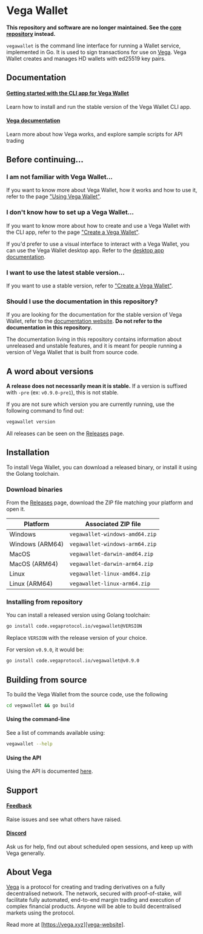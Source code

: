# Vega Wallet

**This repository and software are no longer maintained. See the [core repository](https://github.com/vegaprotocol/vega/releases) instead.**

`vegawallet` is the command line interface for running a Wallet service, implemented in Go. It is used to sign transactions for use on [Vega](#about-vega). Vega Wallet creates and manages HD wallets with ed25519 key pairs.

## Documentation

#### [Getting started with the CLI app for Vega Wallet][vega-documentation-website-create-wallet]
Learn how to install and run the stable version of the Vega Wallet CLI app.

#### [Vega documentation][vega-documentation-website]
Learn more about how Vega works, and explore sample scripts for API trading

## Before continuing...

### I am not familiar with Vega Wallet...

If you want to know more about Vega Wallet, how it works and how to use it, refer to the page ["Using Vega Wallet"][vega-wallet-documentation-website].

### I don't know how to set up a Vega Wallet...

If you want to know more about how to create and use a Vega Wallet with the CLI app, refer to the page ["Create a Vega Wallet"][vega-documentation-website-create-wallet].

If you'd prefer to use a visual interface to interact with a Vega Wallet, you can use the Vega Wallet desktop app. Refer to the [desktop app documentation][vega-wallet-desktop-getting-started].  

### I want to use the latest stable version...

If you want to use a stable version, refer to ["Create a Vega Wallet"][vega-documentation-website-create-wallet].

### Should I use the documentation in this repository?

If you are looking for the documentation for the stable version of Vega Wallet, refer to the [documentation website][vega-wallet-documentation-website]. **Do not refer to the documentation in this repository.**

The documentation living in this repository contains information about unreleased and unstable features, and it is meant for people running a version of Vega Wallet that is built from source code.

## A word about versions

**A release does not necessarily mean it is stable.** If a version is suffixed with `-pre` (ex: `v0.9.0-pre1`), this is not stable.

If you are not sure which version you are currently running, use the following command to find out:

```sh
vegawallet version
```

All releases can be seen on the [Releases][github-releases] page.

## Installation

To install Vega Wallet, you can download a released binary, or install it using the Golang toolchain.

### Download binaries

From the [Releases][github-releases] page, download the ZIP file matching your platform and open it.

|  Platform       | Associated ZIP file            |
|-----------------|--------------------------------|
| Windows         | `vegawallet-windows-amd64.zip` |
| Windows (ARM64) | `vegawallet-windows-arm64.zip` |
| MacOS           | `vegawallet-darwin-amd64.zip`  |
| MacOS (ARM64)   | `vegawallet-darwin-arm64.zip`  |
| Linux           | `vegawallet-linux-amd64.zip`   |
| Linux (ARM64)   | `vegawallet-linux-arm64.zip`   |


### Installing from repository

You can install a released version using Golang toolchain:

```sh
go install code.vegaprotocol.io/vegawallet@VERSION
```

Replace `VERSION` with the release version of your choice.

For version `v0.9.0`, it would be:

```sh
go install code.vegaprotocol.io/vegawallet@v0.9.0
```

## Building from source

To build the Vega Wallet from the source code, use the following 

```sh
cd vegawallet && go build
```

#### Using the command-line

See a list of commands available using:

```sh
vegawallet --help
```

#### Using the API

Using the API is documented [here](service/README.md).

## Support

#### [Feedback][feedback]
Raise issues and see what others have raised.

#### [Discord][discord]
Ask us for help, find out about scheduled open sessions, and keep up with Vega
generally.

## About Vega

[Vega][vega-website] is a protocol for creating and trading derivatives on a fully decentralised network. The network, secured with proof-of-stake, will facilitate fully automated, end-to-end margin trading and execution of complex financial products. Anyone will be able to build decentralised markets using the protocol.

Read more at [https://vega.xyz][vega-website].

[vega-website]: https://vega.xyz
[vega-documentation-website]: https://docs.vega.xyz
[vega-documentation-website-create-wallet]: https://docs.vega.xyz/docs/mainnet/tools/vega-wallet/desktop-app/latest/getting-started
[vega-wallet-documentation-website]: https://docs.vega.xyz/docs/mainnet/tools/vega-wallet/
[vega-wallet-desktop-getting-started]: https://docs.vega.xyz/docs/mainnet/tools/vega-wallet/desktop-app/latest/getting-started
[feedback]: https://github.com/vegaprotocol/feedback/discussions/
[discord]: https://vega.xyz/discord
[github-releases]: https://github.com/vegaprotocol/vegawallet/releases
